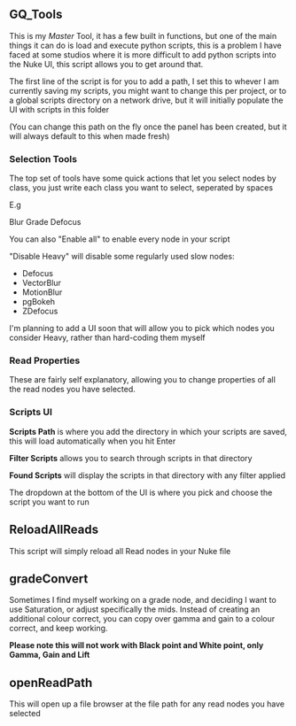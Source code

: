 ## GQ_Tools

This is my *Master* Tool, it has a few built in functions, but one of the main things it can do is load and execute python scripts, this is a problem I have faced at some studios where it is more difficult to add python scripts into the Nuke UI, this script allows you to get around that.

The first line of the script is for you to add a path, I set this to whever I am currently saving my scripts, you might want to change this per project, or to a global scripts directory on a network drive, but it will initially populate the UI with scripts in this folder

(You can change this path on the fly once the panel has been created, but it will always default to this when made fresh)


### Selection Tools

The top set of tools have some quick actions that let you select nodes by class, you just write each class you want to select, seperated by spaces

E.g

Blur Grade Defocus

You can also "Enable all" to enable every node in your script

"Disable Heavy" will disable some regularly used slow nodes:

- Defocus
- VectorBlur
- MotionBlur
- pgBokeh
- ZDefocus

I'm planning to add a UI soon that will allow you to pick which nodes you consider Heavy, rather than hard-coding them myself

### Read Properties

These are fairly self explanatory, allowing you to change properties of all the read nodes you have selected.

### Scripts UI

**Scripts Path** is where you add the directory in which your scripts are saved, this will load automatically when you hit Enter

**Filter Scripts** allows you to search through scripts in that directory

**Found Scripts** will display the scripts in that directory with any filter applied

The dropdown at the bottom of the UI is where you pick and choose the script you want to run

## ReloadAllReads

This script will simply reload all Read nodes in your Nuke file

## gradeConvert

Sometimes I find myself working on a grade node, and deciding I want to use Saturation, or adjust specifically the mids. Instead of creating an additional colour correct, you can copy over gamma and gain to a colour correct, and keep working.

**Please note this will not work with Black point and White point, only Gamma, Gain and Lift**

## openReadPath

This will open up a file browser at the file path for any read nodes you have selected
